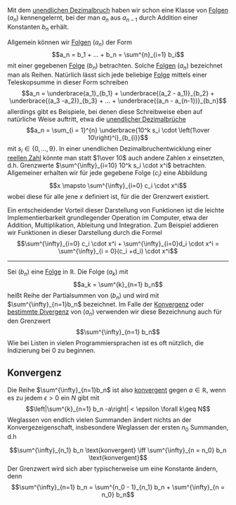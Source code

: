Mit dem [unendlichen Dezimalbruch](Unendlicher%20Dezimalbruch.md) haben wir schon eine Klasse von [Folgen](Folgen.md) $(a_n)$ kennengelernt, bei der man $a_n$ aus $a_{n-1}$ durch Addition einer Konstanten $b_n$ erhält.

Allgemein können wir [Folgen](Folgen.md) $(a_n)$  der Form $$a_n = b_1 + ... + b_n = \sum^{n}_{i=1} b_i$$
mit einer gegebenen [Folge](Folgen.md) $(b_n)$ betrachten. Solche [Folgen](Folgen.md) $(a_n)$ bezeichnet man als Reihen.
Natürlich lässt sich jede beliebige [Folge](Folgen.md) mittels einer Teleskopsumme in dieser Form schreiben
$$a_n = \underbrace{a_1}_{b_1} + \underbrace{(a_2 - a_1)}_{b_2} + \underbrace{(a_3 -a_2)}_{b_3} + ... + \underbrace{(a_n - a_{n-1})}_{b_n}$$
allerdings gibt es Beispiele, bei denen diese Schreibweise eben auf natürliche Weise auftritt, etwa die [unendlicher Dezimalbrüche](Unendlicher%20Dezimalbruch.md)
$$a_n = \sum_{i = 1}^{n} \underbrace{10^k s_i \cdot \left(1\over 10\right)^i}_{b_{i}}$$
mit $s_i \in \{0, ..., 9\}$.
In einer unendlichen Dezimalbruchentwicklung einer [reellen Zahl](Reelle%20Zahlen.md) könnte man statt $1\over 10$ auch andere Zahlen $x$ einsetzten, d.h. Grenzwerte $\sum^{\infty}_{i=10} 10^k s_i \cdot x^i$ betrachten. Allgemeiner erhalten wir für jede gegebene Folge $(c_i)$ eine Abbildung
$$x \mapsto \sum^{\infty}_{i=0} c_i \cdot x^i$$
wobei diese für alle jene $x$ definiert ist, für die der Grenzwert existiert. 

Ein entscheidender Vorteil dieser Darstellung von Funktionen ist die leichte Implementierbarkeit grundlegender Operation im Computer, etwa der Addition, Multiplikation, Ableitung und Integration. Zum Beispiel addieren wir Funktionen in dieser Darstellung durch die Formel 
$$\sum^{\infty}_{i=0} c_i \cdot x^i + \sum^{\infty}_{i=0}d_i \cdot x^i = \sum^{\infty}_{i = 0}(c_i +d_i) \cdot x^i$$

---

Sei $(b_n)$ eine [Folge](Folgen.md) in $\mathbb R$. Die Folge $(a_k)$ mit $$a_k = \sum^{k}_{n=1} b_n$$
heißt Reihe der Partialsummen von $(b_n)$ und wird mit $\sum^{\infty}_{n=1}b_n$
bezeichnet.  Im Falle der [Konvergenz](Konvergenz.md) oder [bestimmte Divergenz](Bestimmt%20Divergent.md) von $(a_n)$ verwenden wir diese Bezeichnung auch für den Grenzwert
$$\sum^{\infty}_{n=1} b_n$$
Wie bei Listen in vielen Programmiersprachen ist es oft nützlich, die Indizierung bei $0$ zu beginnen.

## Konvergenz
Die Reihe $\sum^{\infty}_{n=1}b_n$ ist also [konvergent](Konvergenz.md) gegen $a\in \mathbb R$, wenn es zu jedem $\epsilon > 0$ ein $N$ gibt mit $$\left|\sum^{k}_{n=1} b_n -a\right| < \epsilon \forall k\geq N$$
Weglassen von endlich vielen Summanden ändert nichts an der Konvergezeigenschaft, insbesondere Weglassen der ersten $n_0$ Summanden, d.h

$$\sum^{\infty}_{n_1} b_n \text{konvergent} \iff \sum^{\infty}_{n = n_0} b_n \text{konvergent}$$
Der Grenzwert wird sich aber typischerweise um eine Konstante ändern, denn
$$\sum^{\infty}_{n=1} b_n = \sum^{n_0 - 1}_{n_1} b_n + \sum^{\infty}_{n = n_0} b_n$$